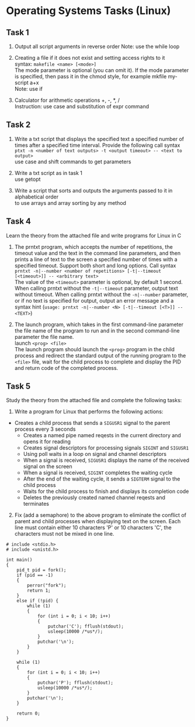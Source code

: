# Operating Systems Tasks (Linux)

## Task 1

1. Output all script arguments in reverse order
Note: use the while loop

2. Creating a file if it does not exist and setting access rights to it  
syntax: `makefile <name> [<mode>]`  
The mode parameter is optional (you can omit it). If the mode parameter is specified, then pass it in the chmod style, for example mkfile my-script a+x  
Note: use if

3. Calculator for arithmetic operations +, -, *, /  
Instruction: use case and substitution of expr command

## Task 2

1. Write a txt script that displays the specified text a specified number of times after a specified time interval. Provide the following call syntax  
`ptxt -n <number of text outputs> -t <output timeout> -- <text to output>`  
use case and shift commands to get parameters

2. Write a txt script as in task 1  
use getopt

3. Write a script that sorts and outputs the arguments passed to it in alphabetical order  
to use arrays and array sorting by any method

## Task 4

Learn the theory from the attached file and write programs for Linux in C

1. The prntxt program, which accepts the number of repetitions, the timeout value and the text in the command line parameters, and then prints a line of text to the screen a specified number of times with a specified timeout. Support both short and long options. Call syntax  
`prntxt -n|--number <number of repetitions> [-t|--timeout [<timeout>]] -- <arbitrary text>`  
The value of the `<timeout>` parameter is optional, by default 1 second. When calling prntxt without the `-t|--timeout` parameter, output text without timeout. When calling prntxt without the `-n|--number` parameter, or if no text is specified for output, output an error message and a syntax hint (`usage: prntxt -n|--number <N> [-t|--timeout [<T>]] -- <TEXT>`)

2. The launch program, which takes in the first command-line parameter the file name of the program to run and in the second command-line parameter the file name.  
launch `<prog> <file>`  
The launch program should launch the `<prog>` program in the child process and redirect the standard output of the running program to the `<file>` file, wait for the child process to complete and display the PID and return code of the completed process.

## Task 5

Study the theory from the attached file and complete the following tasks:

1. Write a program for Linux that performs the following actions:

- Creates a child process that sends a `SIGUSR1` signal to the parent process every 3 seconds
  - Creates a named pipe named reqests in the current directory and opens it for reading
  - Creates signal descriptors for processing signals `SIGINT` and `SIGUSR1`
  - Using poll waits in a loop on signal and channel descriptors
  - When a signal is received, `SIGUSR1` displays the name of the received signal on the screen
  - When a signal is received, `SIGINT` completes the waiting cycle
  - After the end of the waiting cycle, it sends a `SIGTERM` signal to the child process
  - Waits for the child process to finish and displays its completion code
  - Deletes the previously created named channel reqests and terminates

2. Fix (add a semaphore) to the above program to eliminate the conflict of parent and child processes when displaying text on the screen. Each line must contain either 10 characters 'P' or 10 characters 'C', the characters must not be mixed in one line.

```
# include <stdio.h>
# include <unistd.h>

int main()
{
    pid_t pid = fork();
    if (pid == -1)
    {
        perror("fork");
        return 1;
    }
    else if (!pid) {
        while (1)
        {
            for (int i = 0; i < 10; i++)
            {
                putchar('C'); fflush(stdout);
                usleep(10000 /*us*/);
            }
            putchar('\n');
        }
    }

    while (1)
    {
        for (int i = 0; i < 10; i++)
        {
            putchar('P'); fflush(stdout);
            usleep(10000 /*us*/);
        }
        putchar('\n');
    }
    
    return 0;
}
```
